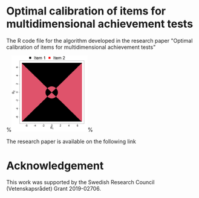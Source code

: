 # Optimal calibration of items for multidimensional achievement tests


The R code file for the algorithm developed in the research paper "Optimal calibration of items for multidimensional
achievement tests"

%<img src="Exp1.png" width="40%" />%

The research paper is available on the following link


# Acknowledgement
This work was supported by the Swedish Research Council (Vetenskapsrådet) Grant 2019-02706.
